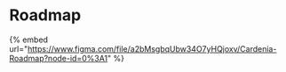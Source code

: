 # Roadmap

{% embed url="https://www.figma.com/file/a2bMsgbqUbw34O7yHQjoxv/Cardenia-Roadmap?node-id=0%3A1" %}
